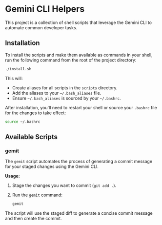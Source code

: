 # Gemini CLI Helpers

This project is a collection of shell scripts that leverage the Gemini CLI to automate common developer tasks.

## Installation

To install the scripts and make them available as commands in your shell, run the following command from the root of the project directory:

```bash
./install.sh
```

This will:
- Create aliases for all scripts in the `scripts` directory.
- Add the aliases to your `~/.bash_aliases` file.
- Ensure `~/.bash_aliases` is sourced by your `~/.bashrc`.

After installation, you'll need to restart your shell or source your `.bashrc` file for the changes to take effect:

```bash
source ~/.bashrc
```

## Available Scripts

### gemit

The `gemit` script automates the process of generating a commit message for your staged changes using the Gemini CLI.

**Usage:**

1.  Stage the changes you want to commit (`git add .`).
2.  Run the `gemit` command:

    ```bash
    gemit
    ```

The script will use the staged diff to generate a concise commit message and then create the commit.
